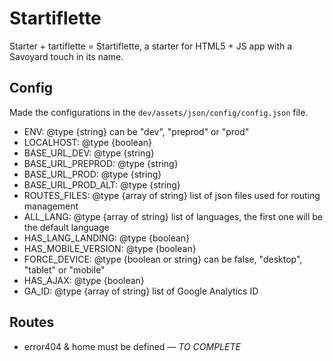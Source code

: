 # Startiflette
Starter + tartiflette = Startiflette, a starter for HTML5 + JS app with a Savoyard touch in its name.




## Config
Made the configurations in the `dev/assets/json/config/config.json` file.

* ENV: @type {string} can be "dev", "preprod" or "prod"
* LOCALHOST: @type {boolean}
* BASE_URL_DEV: @type {string}
* BASE_URL_PREPROD: @type {string}
* BASE_URL_PROD: @type {string}
* BASE_URL_PROD_ALT: @type {string}
* ROUTES_FILES: @type {array of string} list of json files used for routing management
* ALL_LANG: @type {array of string} list of languages, the first one will be the default language
* HAS_LANG_LANDING: @type {boolean}
* HAS_MOBILE_VERSION: @type {boolean}
* FORCE_DEVICE: @type {boolean or string} can be false, "desktop", "tablet" or "mobile"
* HAS_AJAX: @type {boolean}
* GA_ID: @type {array of string} list of Google Analytics ID



## Routes

* error404 & home must be defined *— TO COMPLETE*